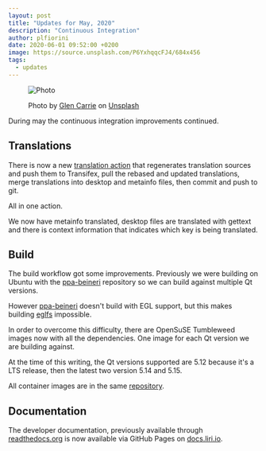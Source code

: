 ```yaml
---
layout:	post
title: "Updates for May, 2020"
description: "Continuous Integration"
author: plfiorini
date: 2020-06-01 09:52:00 +0200
image: https://source.unsplash.com/P6YxhqqcFJ4/684x456
tags:
  - updates
---
```


<figure markdown="1">

![Photo](https://source.unsplash.com/xEG5Agjb_5s/912x1368)
<figcaption>
Photo by <a target="_blank" rel="noopener nofollow" href="https://unsplash.com/@glencarrie?utm_source=unsplash&utm_medium=referral&utm_content=creditCopyText">Glen Carrie</a>
on <a target="_blank" rel="noopener nofollow" href="https://unsplash.com/?utm_source=unsplash&utm_medium=referral&utm_content=creditCopyText">Unsplash</a>
</figcaption>

</figure>

During may the continuous integration improvements continued.

## Translations

There is now a new [translation action][translation-action] that regenerates translation sources
and push them to Transifex, pull the rebased and updated translations, merge translations into
desktop and metainfo files, then commit and push to git.

All in one action.

We now have metainfo translated, desktop files are translated with gettext and there is
context information that indicates which key is being translated.

## Build

The build workflow got some improvements.  Previously we were building on Ubuntu with the
[ppa-beineri][ppa-beineri] repository so we can build against multiple Qt versions.

However [ppa-beineri][ppa-beineri] doesn't build with EGL support, but this makes building
[eglfs][eglfs] impossible.

In order to overcome this difficulty, there are OpenSuSE Tumbleweed images now
with all the dependencies.  One image for each Qt version we are building against.

At the time of this writing, the Qt versions supported are 5.12 because it's a LTS release,
then the latest two version 5.14 and 5.15.

All container images are in the same [repository][container-images].

## Documentation

The developer documentation, previously available through [readthedocs.org][readthedocs]
is now available via GitHub Pages on [docs.liri.io][docs].

[translation-action]: https://github.com/liri-infra/translation-action
[ppa-beineri]: https://launchpad.net/~beineri
[eglfs]: https://github.com/lirios/eglfs
[container-images]: https://github.com/liri-infra/container-images
[readthedocs]: https://readthedocs.org
[docs]: https://docs.liri.io
